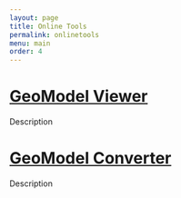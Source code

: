 ```yaml
---
layout: page
title: Online Tools
permalink: onlinetools
menu: main
order: 4
---
```


# [GeoModel Viewer](http://addresse)

Description

# [GeoModel Converter](http://addresse)

Description

